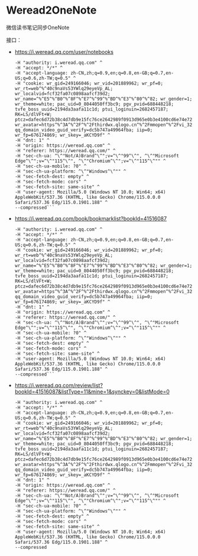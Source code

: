 # Weread2OneNote

微信读书笔记同步OneNote

接口：

- https://i.weread.qq.com/user/notebooks  
  ```curl "https://i.weread.qq.com/user/notebooks" ^
  -H "authority: i.weread.qq.com" ^
  -H "accept: */*" ^
  -H "accept-language: zh-CN,zh;q=0.9,en;q=0.8,en-GB;q=0.7,en-US;q=0.6,zh-TW;q=0.5" ^
  -H "cookie: wr_gid=249166046; wr_vid=201889962; wr_pf=0; wr_rt=web^%^40c9naVs53YWlq29eyeVp_AL; wr_localvid=fcf32fa07c0898aafcf39d2; wr_name=^%^E5^%^B0^%^8F^%^E7^%^99^%^BD^%^E3^%^80^%^82; wr_gender=1; wr_theme=white; pac_uid=0_8044050ff3bc9; pgv_pvid=688448218; tvfe_boss_uuid=2194da3aafa11c1d; ptui_loginuin=2682457187; RK=LS/dlVFt+W; ptcz=dafec6d72b38c4d7db9e15fc76ce2642989f0913d965e0b3e4100cd6e74e72ae; wr_avatar=https^%^3A^%^2F^%^2Fthirdwx.qlogo.cn^%^2Fmmopen^%^2Fvi_32^%^2FGDYkD2X7pXRFvfJDH9FK72DNBm0icXCPKh07kcdwaoxlibYRlkpu5xaMIRCwV7HTh6PFz48uo8xnb0KBV7Sz2BFg^%^2F132; qq_domain_video_guid_verify=dc5b747a49964fba; iip=0; wr_fp=676174869; wr_skey=_aKCYD9f" ^
  -H "dnt: 1" ^
  -H "origin: https://weread.qq.com" ^
  -H "referer: https://weread.qq.com/" ^
  -H "sec-ch-ua: ^\^"Not/A)Brand^\^";v=^\^"99^\^", ^\^"Microsoft Edge^\^";v=^\^"115^\^", ^\^"Chromium^\^";v=^\^"115^\^"" ^
  -H "sec-ch-ua-mobile: ?0" ^
  -H "sec-ch-ua-platform: ^\^"Windows^\^"" ^
  -H "sec-fetch-dest: empty" ^
  -H "sec-fetch-mode: cors" ^
  -H "sec-fetch-site: same-site" ^
  -H "user-agent: Mozilla/5.0 (Windows NT 10.0; Win64; x64) AppleWebKit/537.36 (KHTML, like Gecko) Chrome/115.0.0.0 Safari/537.36 Edg/115.0.1901.188" ^
  --compressed```
- https://i.weread.qq.com/book/bookmarklist?bookId=41516087  
  ```curl "https://i.weread.qq.com/book/bookmarklist?bookId=41516087" ^
  -H "authority: i.weread.qq.com" ^
  -H "accept: */*" ^
  -H "accept-language: zh-CN,zh;q=0.9,en;q=0.8,en-GB;q=0.7,en-US;q=0.6,zh-TW;q=0.5" ^
  -H "cookie: wr_gid=249166046; wr_vid=201889962; wr_pf=0; wr_rt=web^%^40c9naVs53YWlq29eyeVp_AL; wr_localvid=fcf32fa07c0898aafcf39d2; wr_name=^%^E5^%^B0^%^8F^%^E7^%^99^%^BD^%^E3^%^80^%^82; wr_gender=1; wr_theme=white; pac_uid=0_8044050ff3bc9; pgv_pvid=688448218; tvfe_boss_uuid=2194da3aafa11c1d; ptui_loginuin=2682457187; RK=LS/dlVFt+W; ptcz=dafec6d72b38c4d7db9e15fc76ce2642989f0913d965e0b3e4100cd6e74e72ae; wr_avatar=https^%^3A^%^2F^%^2Fthirdwx.qlogo.cn^%^2Fmmopen^%^2Fvi_32^%^2FGDYkD2X7pXRFvfJDH9FK72DNBm0icXCPKh07kcdwaoxlibYRlkpu5xaMIRCwV7HTh6PFz48uo8xnb0KBV7Sz2BFg^%^2F132; qq_domain_video_guid_verify=dc5b747a49964fba; iip=0; wr_fp=676174869; wr_skey=_aKCYD9f" ^
  -H "dnt: 1" ^
  -H "origin: https://weread.qq.com" ^
  -H "referer: https://weread.qq.com/" ^
  -H "sec-ch-ua: ^\^"Not/A)Brand^\^";v=^\^"99^\^", ^\^"Microsoft Edge^\^";v=^\^"115^\^", ^\^"Chromium^\^";v=^\^"115^\^"" ^
  -H "sec-ch-ua-mobile: ?0" ^
  -H "sec-ch-ua-platform: ^\^"Windows^\^"" ^
  -H "sec-fetch-dest: empty" ^
  -H "sec-fetch-mode: cors" ^
  -H "sec-fetch-site: same-site" ^
  -H "user-agent: Mozilla/5.0 (Windows NT 10.0; Win64; x64) AppleWebKit/537.36 (KHTML, like Gecko) Chrome/115.0.0.0 Safari/537.36 Edg/115.0.1901.188" ^
  --compressed```
- https://i.weread.qq.com/review/list?bookId=41516087&listType=11&mine=1&synckey=0&listMode=0  
  ```curl "https://i.weread.qq.com/review/list?bookId=41516087&listType=11&mine=1&synckey=0&listMode=0" ^
  -H "authority: i.weread.qq.com" ^
  -H "accept: */*" ^
  -H "accept-language: zh-CN,zh;q=0.9,en;q=0.8,en-GB;q=0.7,en-US;q=0.6,zh-TW;q=0.5" ^
  -H "cookie: wr_gid=249166046; wr_vid=201889962; wr_pf=0; wr_rt=web^%^40c9naVs53YWlq29eyeVp_AL; wr_localvid=fcf32fa07c0898aafcf39d2; wr_name=^%^E5^%^B0^%^8F^%^E7^%^99^%^BD^%^E3^%^80^%^82; wr_gender=1; wr_theme=white; pac_uid=0_8044050ff3bc9; pgv_pvid=688448218; tvfe_boss_uuid=2194da3aafa11c1d; ptui_loginuin=2682457187; RK=LS/dlVFt+W; ptcz=dafec6d72b38c4d7db9e15fc76ce2642989f0913d965e0b3e4100cd6e74e72ae; wr_avatar=https^%^3A^%^2F^%^2Fthirdwx.qlogo.cn^%^2Fmmopen^%^2Fvi_32^%^2FGDYkD2X7pXRFvfJDH9FK72DNBm0icXCPKh07kcdwaoxlibYRlkpu5xaMIRCwV7HTh6PFz48uo8xnb0KBV7Sz2BFg^%^2F132; qq_domain_video_guid_verify=dc5b747a49964fba; iip=0; wr_fp=676174869; wr_skey=_aKCYD9f" ^
  -H "dnt: 1" ^
  -H "origin: https://weread.qq.com" ^
  -H "referer: https://weread.qq.com/" ^
  -H "sec-ch-ua: ^\^"Not/A)Brand^\^";v=^\^"99^\^", ^\^"Microsoft Edge^\^";v=^\^"115^\^", ^\^"Chromium^\^";v=^\^"115^\^"" ^
  -H "sec-ch-ua-mobile: ?0" ^
  -H "sec-ch-ua-platform: ^\^"Windows^\^"" ^
  -H "sec-fetch-dest: empty" ^
  -H "sec-fetch-mode: cors" ^
  -H "sec-fetch-site: same-site" ^
  -H "user-agent: Mozilla/5.0 (Windows NT 10.0; Win64; x64) AppleWebKit/537.36 (KHTML, like Gecko) Chrome/115.0.0.0 Safari/537.36 Edg/115.0.1901.188" ^
  --compressed
  ```
